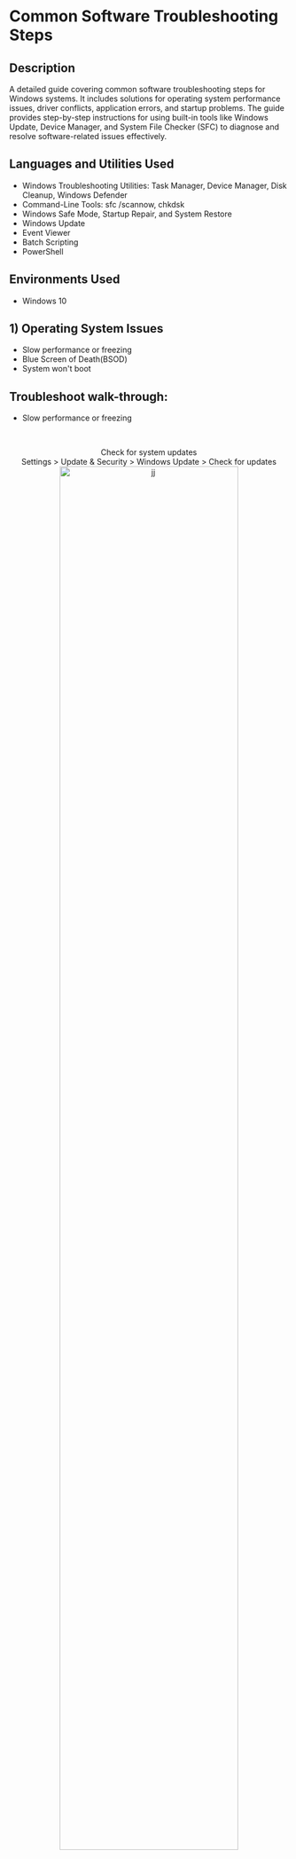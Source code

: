<h1>Common Software Troubleshooting Steps </h1>

<h2>Description</h2>
A detailed guide covering common software troubleshooting steps for Windows systems. It includes solutions for operating system performance issues, driver conflicts, application errors, and startup problems. The guide provides step-by-step instructions for using built-in tools like Windows Update, Device Manager, and System File Checker (SFC) to diagnose and resolve software-related issues effectively.
<h2>Languages and Utilities Used</h2>

- Windows Troubleshooting Utilities: Task Manager, Device Manager, Disk Cleanup, Windows Defender
- Command-Line Tools: sfc /scannow, chkdsk
- Windows Safe Mode, Startup Repair, and System Restore
- Windows Update
- Event Viewer
- Batch Scripting
- PowerShell

<h2>Environments Used </h2>

- Windows 10

<h2>1) Operating System Issues</h2>

- Slow performance or freezing
- Blue Screen of Death(BSOD)
- System won't boot
  
<h2>Troubleshoot walk-through:</h2>

- Slow performance or freezing
<br/>

<p align="center"> 
  Check for system updates <br/>
  Settings > Update & Security > Windows Update > Check for updates

<img src="https://i.imgur.com/hjrDDXI.png" height="80%" width="80%" alt="jj"/>
<br/>
<br/>
<p align="center"> 
  Run Disk Cleanup <br/>
  Open Disk Cleanup > Select Files to Delete > Clean Up System Files (Optional) > OK > Delete Files
<img src="https://i.imgur.com/xBz55BQ.png" height="80%" width="80%" alt="jj"/>
<br/>
<br/>  
<p align="center"> 
  End Unnecessary Tasks in Task Manager <br/>
  Open Task Manager > Process Tab > End High-Usage Tasks (Carefully) or Unused tasks
<img src="https://i.imgur.com/afAr2aa.png" height="80%" width="80%" alt="jj"/>
<br/>
<br/>
<p align="center"> 
  Scan for Malware with Windows Defender or Antivirus Software<br/>
  Open Windows Security > Virus & Threat Protection > Scan Options > Run a Quick or Full Scan
<img src="https://i.imgur.com/wspD6tk.png" height="80%" width="80%" alt="jj"/>
<br/>
<br/>
  
- Blue Screen of Death(BSOD) 

<p align="center"> 
  Note the error code <br/>
  (Do online research to find out more about it)

<img src="https://i.imgur.com/Z9uApf2.png" height="80%" width="80%" alt="BSOD"/>
<br/>
<p align="center"> 
  Enter Advanced Startup: Do Startup Repair First <br/>
  Shit+Restart > Troubleshoot > Advanced Options > Startup Repair 

<img src="https://i.imgur.com/pbimleT.png" height="80%" width="80%" alt="jj"/>
<br/>
<p align="center"> 
  Use Command Prompt <br/>
  Troubleshoot > Advanced Options > Command Prompt
 <br align="center">

 <br/>
 
  <img src="https://i.imgur.com/hmpBzV7.png" height="60%" width="80%" alt="jj"/>
  
<br/>
</p>
<p align="center"> 
  Execute Commands in CMD <br/>
Close The Prompt After You Done > Then Continue
 <br align="center">

 <br/>
 
  <img src="https://i.imgur.com/0Zvage4.jpeg" height="60%" width="80%" alt="jj"/>
  <img src="https://i.imgur.com/IfwG5Df.jpeg" height="60%" width="80%" alt="jj"/>
  <img src="https://i.imgur.com/U3r0Y09.jpeg" height="60%" width="80%" alt="jj"/>
  
  
  
<br/>
<br/>
<h2>2) Driver Issues</h2>

- Audio not working
- Device not recognized
<h2>Troubleshoot walk-through:</h2>

- Audio not working
- Device not recognized
<br/>
<p align="center"> 
  Update or Reinstall Drivers <br/>
  Device Manager > Audio or Device > Update Driver or Roll Back To Previous Driver
 <br align="center">

 <br/>
 
  <img src="https://i.imgur.com/7wftLHD.jpeg" height="60%" width="80%" alt="jj"/>

  
</p>
<!--
 ```diff
- text in red
+ text in green
! text in orange
# text in gray
@@ text in purple (and bold)@@
```
--!>
